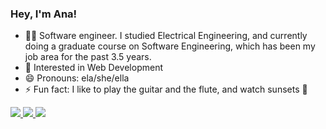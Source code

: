 ### Hey, I'm Ana!

- 👩‍💻 Software engineer. I studied Electrical Engineering, and currently doing a graduate course on Software Engineering, which has been my job area for the past 3.5 years.
- 👀 Interested in Web Development
- 😄 Pronouns: ela/she/ella
- ⚡ Fun fact: I like to play the guitar and the flute, and watch sunsets 🌅 
<div>
  <a href="mailto:analuizasb2@gmail.com">
    <img src="https://img.shields.io/badge/-Gmail-%23333?style=for-the-badge&logo=gmail&logoColor=red" target="_blank">
  </a>
  <a href="https://www.linkedin.com/in/ana-luiza-braga-996868a3" target="blank">
    <img src="https://img.shields.io/badge/-LinkedIn-%230077B5?style=for-the-badge&logo=linkedin&logoColor=white" target="_blank">
  </a>
  <a href="https://instagram.com/analuizasb2" target="blank">
    <img src="https://img.shields.io/badge/-Instagram-%23E4405F?style=for-the-badge&logo=instagram&logoColor=white" target="_blank" />
  </a>
</div>

